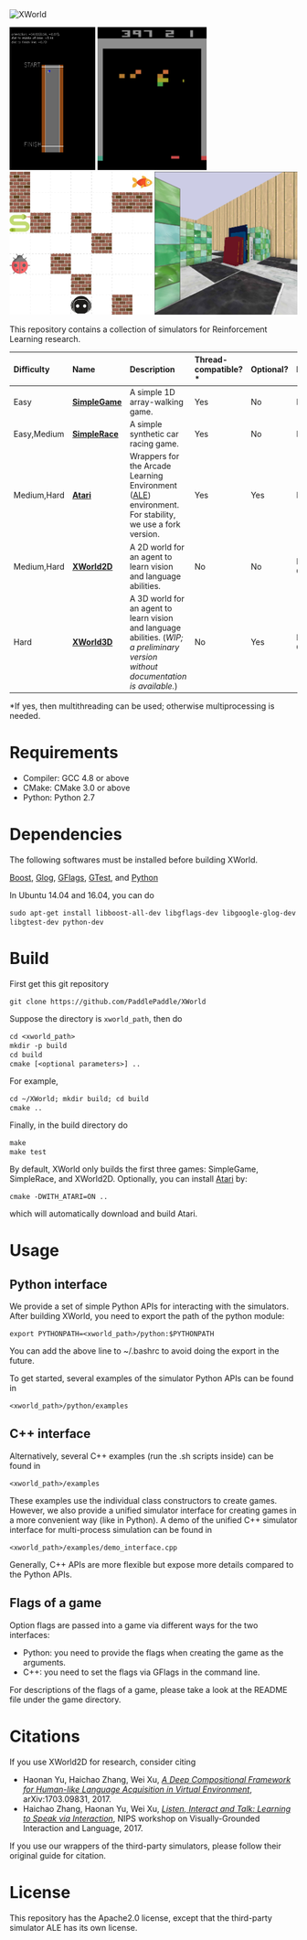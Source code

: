 <img src="doc/xworld_logo.png" alt="XWorld" width="834" height="192">

<img src="doc/simple_race_2.png" width="150" height="250"> <img src="doc/atari.png" width="191" height="250"> <img src="doc/xworld2d.png" width="250" height="250"> <img src="doc/xworld3d.png" width="250" height="250">


This repository contains a collection of simulators for Reinforcement Learning research.

|**Difficulty**|**Name**|**Description**|**Thread-compatible?***|**Optional?**|**Policy**|
|:-----|:--------------|:---------------|:---------------|:---------------|:------|
|Easy|[**SimpleGame**](games/simple_game/README.md)|A simple 1D array-walking game.|Yes|No|Discrete|
|Easy,Medium|[**SimpleRace**](games/simple_race/README.md)|A simple synthetic car racing game.|Yes|No|Discrete|
|Medium,Hard|[**Atari**](games/arcade/README.md)|Wrappers for the Arcade Learning Environment ([ALE](http://www.arcadelearningenvironment.org/)) environment. For stability, we use a fork version.|Yes|Yes|Discrete|
|Medium,Hard|[**XWorld2D**](games/xworld/README.md)|A 2D world for an agent to learn vision and language abilities.|No|No|Discrete<br>Continuous|
|Hard|[**XWorld3D**](games/xworld3d/README.md)|A 3D world for an agent to learn vision and language abilities. (*WIP; a preliminary version without documentation is available.*)|No|Yes|Discrete<br>Continuous|


*If yes, then multithreading can be used; otherwise multiprocessing is needed.

# Requirements
* Compiler: GCC 4.8 or above
* CMake: CMake 3.0 or above
* Python: Python 2.7

# Dependencies
The following softwares must be installed before building XWorld.

[Boost](http://www.boost.org/),
[Glog](https://github.com/google/glog),
[GFlags](https://github.com/gflags/gflags),
[GTest](https://github.com/google/googletest),
and [Python](https://www.python.org/)

In Ubuntu 14.04 and 16.04, you can do
```
sudo apt-get install libboost-all-dev libgflags-dev libgoogle-glog-dev libgtest-dev python-dev
```

# Build
First get this git repository
```
git clone https://github.com/PaddlePaddle/XWorld
```

Suppose the directory is `xworld_path`, then do
```
cd <xworld_path>
mkdir -p build
cd build
cmake [<optional parameters>] ..
```
For example,
```
cd ~/XWorld; mkdir build; cd build
cmake ..
```

Finally, in the build directory do
```
make
make test
```

By default, XWorld only builds the first three games: SimpleGame, SimpleRace, and XWorld2D. Optionally, you can install [Atari](http://www.arcadelearningenvironment.org/) by:

```
cmake -DWITH_ATARI=ON ..
```
which will automatically download and build Atari.

# Usage
## Python interface
We provide a set of simple Python APIs for interacting with the simulators. After building XWorld, you need to export the path of the python module:
```
export PYTHONPATH=<xworld_path>/python:$PYTHONPATH
```
You can add the above line to ~/.bashrc to avoid doing the export in the future.

To get started, several examples of the simulator Python APIs can be found in
```
<xworld_path>/python/examples
```

## C++ interface
Alternatively, several C++ examples (run the .sh scripts inside) can be found in
```
<xworld_path>/examples
```
These examples use the individual class constructors to create games. However, we also provide a unified simulator interface for creating games in a more convenient way (like in Python). A demo of the unified C++ simulator interface for multi-process simulation can be found in
```
<xworld_path>/examples/demo_interface.cpp
```
Generally, C++ APIs are more flexible but expose more details compared to the Python APIs.

## Flags of a game
Option flags are passed into a game via different ways for the two interfaces:

* Python: you need to provide the flags when creating the game as the arguments.
* C++: you need to set the flags via GFlags in the command line.

For descriptions of the flags of a game, please take a look at the README file under the game directory.

# Citations
If you use XWorld2D for research, consider citing

* Haonan Yu, Haichao Zhang, Wei Xu, [*A Deep Compositional Framework for Human-like Language Acquisition in Virtual Environment*](https://arxiv.org/abs/1703.09831), arXiv:1703.09831, 2017.
* Haichao Zhang, Haonan Yu, Wei Xu, [*Listen, Interact and Talk: Learning to Speak via Interaction*](https://arxiv.org/abs/1705.09906), NIPS workshop on Visually-Grounded Interaction and Language, 2017.

If you use our wrappers of the third-party simulators, please follow their original guide for citation.

# License
This repository has the Apache2.0 license, except that the third-party simulator ALE has its own license.
